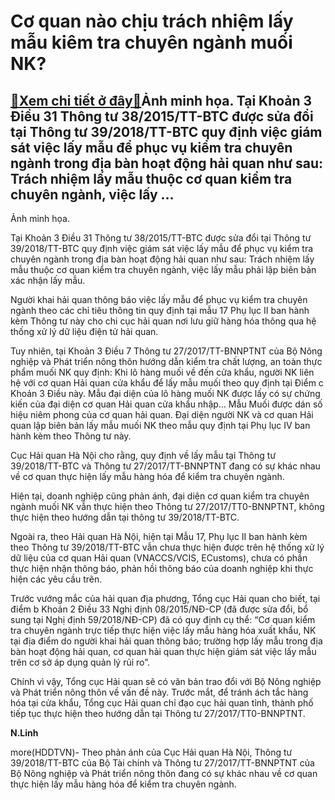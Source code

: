 Cơ quan nào chịu trách nhiệm lấy mẫu kiêm tra chuyên ngành muối NK?
===================================================================

[:gift:Xem chi tiết ở đây:gift:](https://hddtvn.com/co-quan-nao-chiu-trach-nhiem-lay-mau-kiem-tra-chuyen-nganh-muoi-nk/)Ảnh minh họa. Tại Khoản 3 Điều 31 Thông tư 38/2015/TT-BTC được sửa đổi tại Thông tư 39/2018/TT-BTC quy định việc giám sát việc lấy mẫu để phục vụ kiểm tra chuyên ngành trong địa bàn hoạt động hải quan như sau: Trách nhiệm lấy mẫu thuộc cơ quan kiểm tra chuyên ngành, việc lấy …
-------------------------------------------------------------------------------------------------------------------------------------------------------------------------------------------------------------------------------------------------------------------------------------







 






 Ảnh minh họa. 


Tại Khoản 3 Điều 31 Thông tư 38/2015/TT-BTC được sửa đổi tại Thông tư 39/2018/TT-BTC quy định việc giám sát việc lấy mẫu để phục vụ kiểm tra chuyên ngành trong địa bàn hoạt động hải quan như sau: Trách nhiệm lấy mẫu thuộc cơ quan kiểm tra chuyên ngành, việc lấy mẫu phải lập biên bản xác nhận lấy mẫu.


 Người khai hải quan thông báo việc lấy mẫu để phục vụ kiểm tra chuyên ngành theo các chỉ tiêu thông tin quy định tại mẫu 17 Phụ lục II ban hành kèm Thông tư này cho chi cục hải quan nơi lưu giữ hàng hóa thông qua hệ thống xử lý dữ liệu điện tử hải quan.


 Tuy nhiên, tại Khoản 3 Điều 7 Thông tư 27/2017/TT-BNNPTNT của Bộ Nông nghiệp và Phát triển nông thôn hướng dẫn kiểm tra chất lượng, an toàn thực phẩm muối NK quy định: Khi lô hàng muối về đến cửa khẩu, người NK liên hệ với cơ quan Hải quan cửa khẩu để lấy mẫu muối theo quy định tại Điểm c Khoản 3 Điều này. Mẫu đại diện của lô hàng muối NK được lấy có sự chứng kiến của đại diện cơ quan Hải quan cửa khẩu nhập… Mẫu Muối được dán số hiệu niêm phong của cơ quan hải quan. Đại diện người NK và cơ quan Hải quan lập biên bản lấy mẫu muối NK theo mẫu quy định tại Phụ lục IV ban hành kèm theo Thông tư này.


 Cục Hải quan Hà Nội cho rằng, quy định về lấy mẫu tại Thông tư 39/2018/TT-BTC và Thông tư 27/2017/TT-BNNPTNT đang có sự khác nhau về cơ quan thực hiện lấy mẫu hàng hóa để kiểm tra chuyên ngành.


 Hiện tại, doanh nghiệp cũng phản ánh, đại diện cơ quan kiểm tra chuyên ngành muối NK vẫn thực hiện theo Thông tư 27/2017/TT0-BNNPTNT, không thực hiện theo hướng dẫn tại thông tư 39/2018/TT-BTC.


 Ngoài ra, theo Hải quan Hà Nội, hiện tại Mẫu 17, Phụ lục II ban hành kèm theo Thông tư 39/2018/TT-BTC vẫn chưa thực hiện được trên hệ thống xử lý dữ liệu của cơ quan Hải quan (VNACCS/VCIS, ECustoms), chưa có phần thực hiện nhận thông báo, phản hồi thông báo của doanh nghiệp khi thực hiện các yêu cầu trên.


 Trước vướng mắc của hải quan địa phương, Tổng cục Hải quan cho biết, tại điểm b Khoản 2 Điều 33 Nghị định 08/2015/NĐ-CP (đã được sửa đổi, bổ sung tại Nghị định 59/2018/NĐ-CP) đã có quy định cụ thể: “Cơ quan kiểm tra chuyên ngành trực tiếp thực hiện việc lấy mẫu hàng hóa xuất khẩu, NK tại địa điểm do người khai hải quan thông báo; trường hợp lấy mẫu trong địa bàn hoạt động hải quan, cơ quan hải quan thực hiện giám sát việc lấy mẫu trên cơ sở áp dụng quản lý rủi ro”.


 Chính vì vậy, Tổng cục Hải quan sẽ có văn bản trao đổi với Bộ Nông nghiệp và Phát triển nông thôn về vấn đề này. Trước mắt, để tránh ách tắc hàng hóa tại cửa khẩu, Tổng cục Hải quan chỉ đạo cục hải quan tỉnh, thành phố tiếp tục thực hiện theo hướng dẫn tại Thông tư 27/2017/TT0-BNNPTNT.






**N.Linh**



more(HDDTVN)- Theo phản ánh của Cục Hải quan Hà Nội, Thông tư 39/2018/TT-BTC của Bộ Tài chính và Thông tư 27/2017/TT-BNNPTNT của Bộ Nông nghiệp và Phát triển nông thôn đang có sự khác nhau về cơ quan thực hiện lấy mẫu hàng hóa để kiểm tra chuyên ngành.

